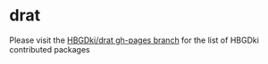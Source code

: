 # drat

Please visit the [HBGDki/drat gh-pages branch](https://github.com/HBGDki/drat/tree/gh-pages/src/contrib) for the list of HBGDki contributed packages

